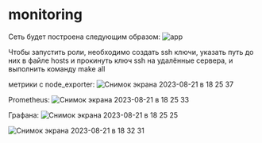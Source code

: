 # monitoring

Сеть будет построена следующим образом:
![app](https://github.com/DuDlick/monitoring/assets/71396014/8744bac6-3658-4c15-9af6-560472e9d8d6)

Чтобы запустить роли, необходимо создать ssh ключи, указать путь до них в файле hosts и прокинуть ключ ssh на удалённые сервера, и выполнить команду make all

метрики с node_exporter:
![Снимок экрана 2023-08-21 в 18 25 37](https://github.com/DuDlick/monitoring/assets/71396014/69a31085-0fb2-4f61-8f48-cfe86f52c420)

Prometheus:
![Снимок экрана 2023-08-21 в 18 25 33](https://github.com/DuDlick/monitoring/assets/71396014/23c1be0e-0be4-4e12-b1b6-a1fafd83895b)

Графана:
![Снимок экрана 2023-08-21 в 18 25 25](https://github.com/DuDlick/monitoring/assets/71396014/e9f669f7-35f6-45c1-8f88-c751b3e3d6cb)

![Снимок экрана 2023-08-21 в 18 32 31](https://github.com/DuDlick/monitoring/assets/71396014/127d23ad-9aee-4db0-9e16-672640777f16)
